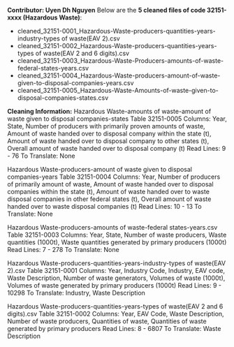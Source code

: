**Contributor: Uyen Dh Nguyen**
Below are the **5 cleaned files of code 32151-xxxx (Hazardous Waste)**:
+ cleaned_32151-0001_Hazardous-Waste-producers-quantities-years-industry-types of waste(EAV 2).csv
+ cleaned_32151-0002_Hazardous-Waste-producers-quantities-years-types of waste(EAV 2 and 6 digits).csv
+ cleaned_32151-0003_Hazardous-Waste-Producers-amounts-of-waste-federal-states-years.csv
+ cleaned_32151-0004_Hazardous-Waste-producers-amount-of-waste-given-to-disposal-companies-years.csv
+ cleaned_32151-0005_Hazardous-Waste-Amounts-of-waste-given-to-disposal-companies-states.csv

**Cleaning Information:**
Hazardous Waste-amounts of waste-amount of waste given to disposal companies-states
Table 32151-0005
Columns: Year, State, Number of producers with primarily proven amounts of waste, Amount of waste handed over to disposal company within the state (t), Amount of waste handed over to disposal company to other states (t), Overall amount of waste handed over to disposal company (t)
Read Lines: 9 - 76
To Translate: None

Hazardous Waste-producers-amount of waste given to disposal companies-years
Table 32151-0004
Columns: Year, Number of producers of primarily amount of waste, Amount of waste handed over to disposal companies within the state (t), Amount of waste handed over to waste disposal companies in other federal states (t), Overall amount of waste handed over to waste disposal companies (t) 
Read Lines: 10 - 13
To Translate: None

Hazardous Waste-producers-amounts of waste-federal states-years.csv
Table 32151-0003
Columns: Year, State, Number of waste producers, Waste quantities (1000t), Waste quantities generated by primary producers (1000t)
Read Lines: 7 - 278
To Translate: None

Hazardous Waste-producers-quantities-years-industry-types of waste(EAV 2).csv
Table 32151-0001
Columns: Year, Industry Code, Industry, EAV code, Waste Description, Number of waste generators, Volumes of waste (1000t), Volumes of waste generated by primary producers (1000t)
Read Lines: 9 - 10298
To Translate: Industry, Waste Description

Hazardous Waste-producers-quantities-years-types of waste(EAV 2 and 6 digits).csv
Table 32151-0002
Columns: Year, EAV Code, Waste Description, Number of waste producers, Quantities of waste, Quantities of waste generated by primary producers
Read Lines: 8 - 6807
To Translate: Waste Description

